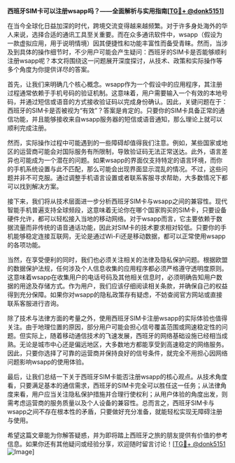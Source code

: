 **西班牙SIM卡可以注册wsapp吗？——全面解析与实用指南[[TG💪+ @donk5151](https://t.me/s/donk5151)]**

在当今全球化日益加深的时代，跨境交流变得越来越频繁。对于许多身处海外的华人来说，选择合适的通讯工具至关重要。而在众多通讯软件中，wsapp（假设为一款虚拟应用，用于说明情境）因其便捷性和功能丰富性而备受青睐。然而，当涉及到具体的操作细节时，不少用户可能会产生疑问：西班牙的SIM卡是否能够顺利注册wsapp呢？本文将围绕这一问题展开深度探讨，从技术、政策和实际操作等多个角度为你提供详尽的答案。

首先，让我们来明确几个核心概念。wsapp作为一个假设中的应用程序，其注册过程通常依赖于手机号码的验证机制。这意味着，用户需要输入一个有效的本地号码，并通过短信或语音的方式接收验证码以完成身份确认。因此，关键问题在于：西班牙的SIM卡是否被视为“有效”？答案是肯定的。只要你的SIM卡具备正常的通信功能，并且能够接收来自wsapp服务器的短信或语音通知，那么理论上就可以顺利完成注册。

然而，实际操作过程中可能遇到的一些障碍却值得我们注意。例如，某些国家或地区的运营商可能会对国际服务有所限制，导致验证码无法正常送达。此外，语言差异也可能成为一个潜在的问题。如果wsapp的界面仅支持特定的语言环境，而你的手机系统设置与此不匹配，那么可能会出现界面显示混乱的情况。不过，这些问题并非不可克服。通过调整手机语言设置或者联系客服寻求帮助，大多数情况下都可以找到解决方案。

接下来，我们将从技术层面进一步分析西班牙SIM卡与wsapp之间的兼容性。现代智能手机普遍支持全球频段，这意味着无论你在哪个国家购买的SIM卡，只要设备硬件允许，都可以轻松接入当地的移动网络。对于wsapp而言，它主要依赖于数据流量而非传统的语音通话功能，因此对SIM卡的技术要求相对较低。只要你的手机能够稳定连接互联网，无论是通过Wi-Fi还是移动数据，都可以正常使用wsapp的各项功能。

当然，在享受便利的同时，我们也必须关注相关的法律及隐私保护问题。根据欧盟的数据保护法规，任何涉及个人信息收集的应用程序都必须严格遵守透明度原则。这意味着wsapp在收集用户的电话号码及其他相关信息时，必须明确告知用户数据的用途及存储方式。作为用户，我们应该仔细阅读相关条款，并确保自己的权益得到充分保障。如果你对wsapp的隐私政策存有疑虑，不妨查阅官方网站或直接联系客服进行咨询。

除了技术与法律方面的考量之外，使用西班牙SIM卡注册wsapp的实际体验也值得关注。由于地理位置的原因，部分用户可能会担心信号覆盖范围或网速稳定性的问题。但实际上，随着移动通信技术的飞速发展，西班牙的网络基础设施已经相当成熟。无论是城市中心还是偏远地区，大多数地方都能享受到高速稳定的网络服务。因此，只要你选择了可靠的运营商并保持良好的信号条件，就完全不用担心因网络问题影响wsapp的使用体验。

最后，让我们总结一下关于西班牙SIM卡能否注册wsapp的核心观点。从技术角度看，只要满足基本的通信需求，西班牙的SIM卡完全可以胜任这一任务；从法律角度来看，用户应当关注隐私保护措施并合理行使权利；从用户体验的角度出发，则需考虑运营商的服务质量以及个人设备的兼容性。总而言之，西班牙SIM卡与wsapp之间不存在根本性的矛盾，只要做好充分准备，就能轻松实现无障碍注册与使用。

希望这篇文章能为你解答疑惑，并为即将踏上西班牙之旅的朋友提供有价值的参考信息。如果你还有其他疑问或经验分享，欢迎随时留言讨论！[[TG💪+ @donk5151](https://t.me/s/donk5151) ![Image](https://i.postimg.cc/rwNCRYN7/Snipaste-2025-04-30-17-27-05.png)]